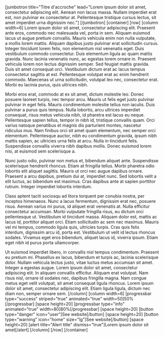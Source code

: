 [jumbotron title="Titre d'accroche" lead="Lorem ipsum dolor sit amet, consectetur adipiscing elit. Aenean non lacus massa. Nullam imperdiet erat est, non pulvinar ex consectetur at. Pellentesque tristique cursus lectus, sit amet imperdiet urna dignissim nec."]
[/jumbotron]
[container]
[row]
[column width=6]
Lorem ipsum dolor sit amet, consectetur adipiscing elit. Praesent ante eros, commodo nec malesuada vel, porta in sem. Aliquam euismod lacus ut augue pretium convallis. Mauris vehicula enim non nulla vulputate, a mollis lorem mattis. Aliquam dapibus justo pulvinar erat sollicitudin cursus. Integer tincidunt lorem felis, non elementum nisl venenatis eget. Duis vestibulum commodo consectetur. Duis elementum ligula ac quam mattis gravida. Nunc lacinia venenatis nunc, ac egestas lorem ornare in. Praesent vehicula lorem non lectus dignissim semper. Sed feugiat mattis gravida. Duis sit amet consequat orci. Vestibulum dictum erat ac lacus tempus consectetur sagittis at est. Pellentesque volutpat erat ac enim hendrerit commodo. Maecenas ut urna sollicitudin, volutpat leo nec, consectetur erat. Morbi eu lacinia purus, quis ultrices nibh.

Morbi eros erat, commodo at ex sit amet, dictum molestie leo. Donec posuere laoreet turpis, nec tempor arcu. Mauris ut felis eget justo pulvinar pulvinar in eget felis. Mauris condimentum molestie tellus non iaculis. Duis pulvinar a purus quis tempus. Nulla lobortis, arcu ultrices imperdiet consequat, risus metus vehicula nibh, id pharetra est lacus eu neque. Pellentesque sapien tellus, tempor in nibh id, tristique convallis quam. Orci varius natoque penatibus et magnis dis parturient montes, nascetur ridiculus mus. Nam finibus orci sit amet quam elementum, nec semper orci elementum. Pellentesque auctor, nibh eu condimentum gravida, ipsum nibh mattis sapien, ac ultricies urna felis at arcu. Nulla in tincidunt felis. Suspendisse convallis viverra nibh dapibus mollis. Donec euismod lorem nisi, at euismod sem scelerisque a.

Nunc justo odio, pulvinar non metus et, bibendum aliquet ante. Suspendisse scelerisque hendrerit rhoncus. Etiam at fringilla tellus. Morbi pharetra odio lobortis elit aliquet sagittis. Mauris ut orci nec augue dapibus ornare. Praesent a arcu dapibus, pretium dui at, imperdiet nunc. Sed lobortis velit a elit luctus, ac bibendum est maximus. Cras dapibus ante at sapien porttitor rutrum. Integer imperdiet lobortis interdum.

Class aptent taciti sociosqu ad litora torquent per conubia nostra, per inceptos himenaeos. Nunc a lacus fermentum, dignissim erat nec, posuere risus. Aenean varius mi purus, id aliquet erat venenatis at. Nulla efficitur consectetur accumsan. Morbi vulputate fringilla risus, eu dictum orci pellentesque ut. Vestibulum id tincidunt massa. Aliquam dolor est, mattis ac lacus id, porttitor aliquet orci. Etiam sollicitudin ac sem nec maximus. Mauris vel mi tempus, commodo ligula quis, ultricies turpis. Cras quis felis interdum, dignissim arcu id, porta est. Vestibulum ut velit id lectus rhoncus sodales. Vivamus eget eros bibendum, aliquet lacus id, viverra ipsum. Etiam eget nibh id purus porta ullamcorper.

Ut euismod imperdiet libero, in convallis nisl tempus condimentum. Praesent eu pretium mi. Phasellus ex lacus, bibendum et turpis ac, lacinia scelerisque dolor. Nullam vehicula lectus justo, vitae luctus metus accumsan sit amet. Integer a egestas augue. Lorem ipsum dolor sit amet, consectetur adipiscing elit. In aliquam convallis efficitur. Aliquam erat volutpat. Nam risus nisl, ornare id sodales nec, dapibus fringilla magna. Nam congue metus eget velit volutpat, sit amet consequat ligula rhoncus. Lorem ipsum dolor sit amet, consectetur adipiscing elit. Etiam ligula ligula, dictum nec diam non, semper ornare sem.
[/column]
[column width=6]
[progressbar type="success" striped="true" animated="true" width=50]50%[/progressbar]
[space height=20]
[progressbar type="info" animated="true" width=80]80%[/progressbar]
[space height=20]
[button type="danger" icon="user"]See website[/button]
[space height=20]
[button type="warning" icon="home" size="lg"]See website[/button]
[space height=20]
[alert title="Alert title" dismiss="true"]Lorem ipsum dolor sit amet[/alert]
[/column]
[/row]
[/container]